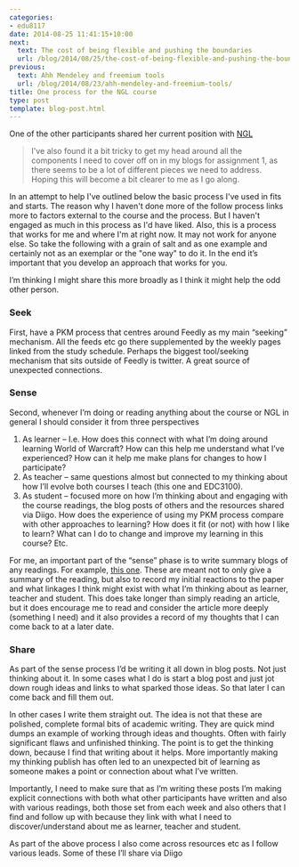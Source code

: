 ```yaml
---
categories:
- edu8117
date: 2014-08-25 11:41:15+10:00
next:
  text: The cost of being flexible and pushing the boundaries
  url: /blog/2014/08/25/the-cost-of-being-flexible-and-pushing-the-boundaries/
previous:
  text: Ahh Mendeley and freemium tools
  url: /blog/2014/08/23/ahh-mendeley-and-freemium-tools/
title: One process for the NGL course
type: post
template: blog-post.html
---
```

One of the other participants shared her current position with [NGL](http://netgl.wordpress.com/)

> I've also found it a bit tricky to get my head around all the components I need to cover off on in my blogs for assignment 1, as there seems to be a lot of different pieces we need to address. Hoping this will become a bit clearer to me as I go along.

In an attempt to help I've outlined below the basic process I've used in fits and starts. The reason why I haven't done more of the follow process links more to factors external to the course and the process. But I haven't engaged as much in this process as I'd have liked. Also, this is a process that works for me and where I'm at right now. It may not work for anyone else. So take the following with a grain of salt and as one example and certainly not as an exemplar or the "one way" to do it. In the end it’s important that you develop an approach that works for you.

I’m thinking I might share this more broadly as I think it might help the odd other person.

### Seek

First, have a PKM process that centres around Feedly as my main “seeking” mechanism. All the feeds etc go there supplemented by the weekly pages linked from the study schedule. Perhaps the biggest tool/seeking mechanism that sits outside of Feedly is twitter. A great source of unexpected connections.

### Sense

Second, whenever I’m doing or reading anything about the course or NGL in general I should consider it from three perspectives

1. As learner – I.e. How does this connect with what I’m doing around learning World of Warcraft? How can this help me understand what I’ve experienced? How can it help me make plans for changes to how I participate?
2. As teacher – same questions almost but connected to my thinking about how I’ll evolve both courses I teach (this one and EDC3100).
3. As student – focused more on how I’m thinking about and engaging with the course readings, the blog posts of others and the resources shared via Diigo. How does the experience of using my PKM process compare with other approaches to learning? How does it fit (or not) with how I like to learn? What can I do to change and improve my learning in this course? Etc.

For me, an important part of the “sense” phase is to write summary blogs of any readings. For example, [this one](/blog/2014/07/29/some-readings-on-networked-learning/). These are meant not to only give a summary of the reading, but also to record my initial reactions to the paper and what linkages I think might exist with what I’m thinking about as learner, teacher and student. This does take longer than simply reading an article, but it does encourage me to read and consider the article more deeply (something I need) and it also provides a record of my thoughts that I can come back to at a later date.

### Share

As part of the sense process I’d be writing it all down in blog posts. Not just thinking about it. In some cases what I do is start a blog post and just jot down rough ideas and links to what sparked those ideas. So that later I can come back and fill them out.

In other cases I write them straight out. The idea is not that these are polished, complete formal bits of academic writing. They are quick mind dumps an example of working through ideas and thoughts. Often with fairly significant flaws and unfinished thinking. The point is to get the thinking down, because I find that writing about it helps. More importantly making my thinking publish has often led to an unexpected bit of learning as someone makes a point or connection about what I’ve written.

Importantly, I need to make sure that as I’m writing these posts I’m making explicit connections with both what other participants have written and also with various readings, both those set from each week and also others that I find and follow up with because they link with what I need to discover/understand about me as learner, teacher and student.

As part of the above process I also come across resources etc as I follow various leads. Some of these I’ll share via Diigo